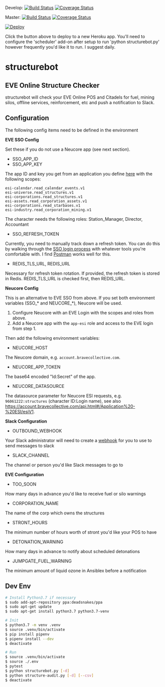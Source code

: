 Develop: [![Build Status](https://travis-ci.org/eve-n0rman/structurebot.svg?branch=develop)](https://travis-ci.org/eve-n0rman/structurebot)
[![Coverage Status](https://coveralls.io/repos/github/eve-n0rman/structurebot/badge.svg?branch=develop)](https://coveralls.io/github/eve-n0rman/structurebot?branch=develop)

Master: [![Build Status](https://travis-ci.org/eve-n0rman/structurebot.svg?branch=master)](https://travis-ci.org/eve-n0rman/structurebot)
[![Coverage Status](https://coveralls.io/repos/github/eve-n0rman/structurebot/badge.svg?branch=master)](https://coveralls.io/github/eve-n0rman/structurebot?branch=master)

[![Deploy](https://www.herokucdn.com/deploy/button.svg)](https://heroku.com/deploy)

Click the button above to deploy to a new Heroku app.  You'll need to configure the 'scheduler' add-on after setup 
to run 'python structurebot.py' however frequently you'd like it to run.  I suggest daily.

# structurebot

## EVE Online Structure Checker

structurebot will check your EVE Online POS and Citadels for fuel, mining silos, offline services, reinforcement, 
etc and push a notification to Slack.

## Configuration

The following config items need to be defined in the environment

**EVE SSO Config**

Set these if you do not use a Neucore app (see next section).

* SSO_APP_ID
* SSO_APP_KEY

The app ID and key you get from an application you define [here](https://developers.eveonline.com/applications) 
with the following scopes: 

    esi-calendar.read_calendar_events.v1
    esi-universe.read_structures.v1
    esi-corporations.read_structures.v1
    esi-assets.read_corporation_assets.v1
    esi-corporations.read_starbases.v1
    esi-industry.read_corporation_mining.v1

The character needs the following roles: Station_Manager, Director, Accountant

* SSO_REFRESH_TOKEN

Currently, you need to manually track down a refresh token. You can do this by walking through the 
[SSO login process](https://docs.esi.evetech.net/docs/sso/web_based_sso_flow.html) with whatever tools you're 
comfortable with. I find [Postman](https://www.getpostman.com/) works well for this.

* REDIS_TLS_URL, REDIS_URL

Necessary for refresh token rotation. If provided, the refresh token is stored in Redis. REDIS_TLS_URL is
checked first, then REDIS_URL.

**Neucore Config**

This is an alternative to EVE SSO from above. If you set both environment variables (SSO_* and NEUCORE_*), Neucore
will be used.

1. Configure Neucore with an EVE Login with the scopes and roles from above.
2. Add a Neucore app with the `app-esi` role and access to the EVE login from step 1.

Then add the following environment variables:

* NEUCORE_HOST

The Neucore domain, e.g. `account.bravecollective.com`.

* NEUCORE_APP_TOKEN

The base64 encoded "Id:Secret" of the app.
 
* NEUCORE_DATASOURCE

The datasource parameter for Neucore ESI requests, e.g. `96061222:structures` (character ID:Login name), see also 
https://account.bravecollective.com/api.html#/Application%20-%20ESI/esiV1.

**Slack Configuration**

* OUTBOUND_WEBHOOK

Your Slack administrator will need to create a [webhook](https://api.slack.com/incoming-webhooks) for you to use 
to send messages to slack

* SLACK_CHANNEL

The channel or person you'd like Slack messages to go to

**EVE Configuration**

* TOO_SOON

How many days in advance you'd like to receive fuel or silo warnings

* CORPORATION_NAME

The name of the corp which owns the structures

* STRONT_HOURS

The minimum number of hours worth of stront you'd like your POS to have

* DETONATION_WARNING

How many days in advance to notify about scheduled detonations

* JUMPGATE_FUEL_WARNING

The minimum amount of liquid ozone in Ansiblex before a notification

## Dev Env

```sh
# Install Python3.7 if necessary
$ sudo add-apt-repository ppa:deadsnakes/ppa
$ sudo apt-get update
$ sudo apt-get install python3.7 python3.7-venv

# Init
$ python3.7 -m venv .venv
$ source .venv/bin/activate
$ pip install pipenv
$ pipenv install --dev
$ deactivate

# Run
$ source .venv/bin/activate
$ source ./.env
$ pytest
$ python structurebot.py [-d]
$ python structure-audit.py [-d] [--csv]
$ deactivate
```
